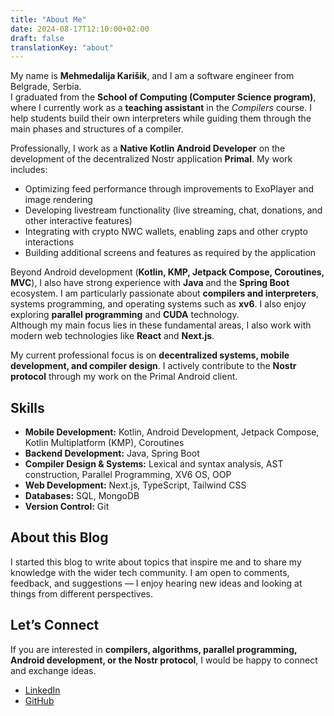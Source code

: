 ```yaml
---
title: "About Me"
date: 2024-08-17T12:10:00+02:00
draft: false
translationKey: "about"
---
```


My name is **Mehmedalija Karišik**, and I am a software engineer from Belgrade, Serbia.  
I graduated from the **School of Computing (Computer Science program)**, where I currently work as a **teaching assistant** in the *Compilers* course. I help students build their own interpreters while guiding them through the main phases and structures of a compiler.

Professionally, I work as a **Native Kotlin Android Developer** on the development of the decentralized Nostr application **Primal**. My work includes:  

- Optimizing feed performance through improvements to ExoPlayer and image rendering  
- Developing livestream functionality (live streaming, chat, donations, and other interactive features)  
- Integrating with crypto NWC wallets, enabling zaps and other crypto interactions  
- Building additional screens and features as required by the application  

Beyond Android development (**Kotlin, KMP, Jetpack Compose, Coroutines, MVC**), I also have strong experience with **Java** and the **Spring Boot** ecosystem. I am particularly passionate about **compilers and interpreters**, systems programming, and operating systems such as **xv6**. I also enjoy exploring **parallel programming** and **CUDA** technology.  
Although my main focus lies in these fundamental areas, I also work with modern web technologies like **React** and **Next.js**.

My current professional focus is on **decentralized systems, mobile development, and compiler design**. I actively contribute to the **Nostr protocol** through my work on the Primal Android client.

## Skills

- **Mobile Development:** Kotlin, Android Development, Jetpack Compose, Kotlin Multiplatform (KMP), Coroutines  
- **Backend Development:** Java, Spring Boot  
- **Compiler Design & Systems:** Lexical and syntax analysis, AST construction, Parallel Programming, XV6 OS, OOP  
- **Web Development:** Next.js, TypeScript, Tailwind CSS  
- **Databases:** SQL, MongoDB  
- **Version Control:** Git  

## About this Blog

I started this blog to write about topics that inspire me and to share my knowledge with the wider tech community. I am open to comments, feedback, and suggestions — I enjoy hearing new ideas and looking at things from different perspectives.

## Let’s Connect

If you are interested in **compilers, algorithms, parallel programming, Android development, or the Nostr protocol**, I would be happy to connect and exchange ideas.  

- [LinkedIn](https://linkedin.com/in/mehmedalija-karisik/)  
- [GitHub](https://github.com/mehmedalijak)  
